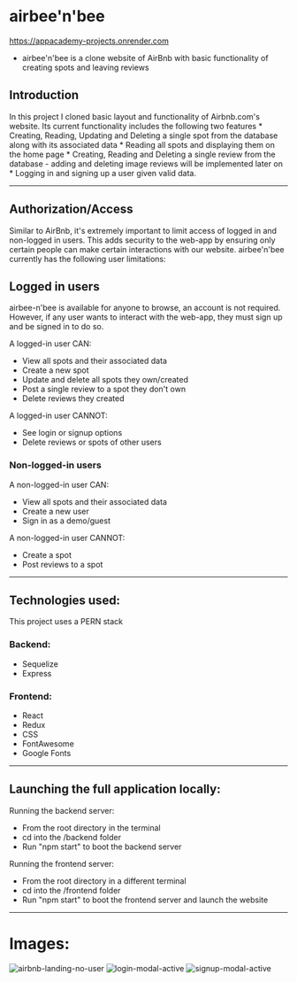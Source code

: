 # airbee'n'bee
https://appacademy-projects.onrender.com

* airbee'n'bee is a clone website of AirBnb with basic functionality of creating spots and leaving reviews

## Introduction

In this project I cloned basic layout and functionality of Airbnb.com's website. Its current functionality includes the following two features
      * Creating, Reading, Updating and Deleting a single spot from the database along with its associated data
      * Reading all spots and displaying them on the home page
      * Creating, Reading and Deleting a single review from the database - adding and deleting image reviews will be implemented later on
      * Logging in and signing up a user given valid data.

-------------------------------------------------------------------------------------------------------------------------

## Authorization/Access

Similar to AirBnb, it's extremely important to limit access of logged in and non-logged in users. This adds security to the web-app by ensuring only certain people can make certain interactions with our website. airbee'n'bee currently has the following user limitations:

## Logged in users

airbee-n'bee is available for anyone to browse, an account is not required. However, if any user wants to interact with the web-app, they must sign up and be signed in to do so.
   
A logged-in user CAN:
* View all spots and their associated data
* Create a new spot
* Update and delete all spots they own/created
* Post a single review to a spot they don't own
* Delete reviews they created
   
A logged-in user CANNOT:
* See login or signup options
* Delete reviews or spots of other users
      
### Non-logged-in users
A non-logged-in user CAN:
* View all spots and their associated data
* Create a new user
* Sign in as a demo/guest
      
A non-logged-in user CANNOT:
* Create a spot
* Post reviews to a spot
     
-------------------------------------------------------------------------------------------------------------------

## Technologies used:
This project uses a PERN stack
  
   ### Backend: 
   * Sequelize
   * Express
      
   ### Frontend:
   * React
   * Redux
   * CSS
   * FontAwesome
   * Google Fonts
      
------------------------------------------------------------------------------------------------------------------

## Launching the full application locally:
Running the backend server:
* From the root directory in the terminal
* cd into the /backend folder
* Run "npm start" to boot the backend server

Running the frontend server:
* From the root directory in a different terminal
* cd into the /frontend folder
* Run "npm start" to boot the frontend server and launch the website
    
-------------------------------------------------------------------------------------------------------------------

# Images: 

![airbnb-landing-no-user](https://github.com/jontabiendo/API-project-fixed/assets/120198327/75cb5592-9029-4087-b1f0-512c05e89959)
![login-modal-active](https://github.com/jontabiendo/API-project-fixed/assets/120198327/22eb6406-d140-4b85-9b1b-43fb07e5a4bd)
![signup-modal-active](https://github.com/jontabiendo/API-project-fixed/assets/120198327/40840c7a-214c-4b6e-b24c-b162ccc1a6fe)
